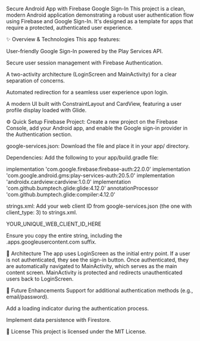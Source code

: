 Secure Android App with Firebase Google Sign-In
This project is a clean, modern Android application demonstrating a robust user authentication flow using Firebase and Google Sign-In. It's designed as a template for apps that require a protected, authenticated user experience.

✨ Overview & Technologies
This app features:

User-friendly Google Sign-In powered by the Play Services API.

Secure user session management with Firebase Authentication.

A two-activity architecture (LoginScreen and MainActivity) for a clear separation of concerns.

Automated redirection for a seamless user experience upon login.

A modern UI built with ConstraintLayout and CardView, featuring a user profile display loaded with Glide.

⚙️ Quick Setup
Firebase Project: Create a new project on the Firebase Console, add your Android app, and enable the Google sign-in provider in the Authentication section.

google-services.json: Download the file and place it in your app/ directory.

Dependencies: Add the following to your app/build.gradle file:

implementation 'com.google.firebase:firebase-auth:22.0.0'
implementation 'com.google.android.gms:play-services-auth:20.5.0'
implementation 'androidx.cardview:cardview:1.0.0'
implementation 'com.github.bumptech.glide:glide:4.12.0'
annotationProcessor 'com.github.bumptech.glide:compiler:4.12.0'

strings.xml: Add your web client ID from google-services.json (the one with client_type: 3) to strings.xml.

<string name="default_web_client_id">YOUR_UNIQUE_WEB_CLIENT_ID_HERE</string>

Ensure you copy the entire string, including the .apps.googleusercontent.com suffix.

📂 Architecture
The app uses LoginScreen as the initial entry point. If a user is not authenticated, they see the sign-in button. Once authenticated, they are automatically navigated to MainActivity, which serves as the main content screen. MainActivity is protected and redirects unauthenticated users back to LoginScreen.

🚀 Future Enhancements
Support for additional authentication methods (e.g., email/password).

Add a loading indicator during the authentication process.

Implement data persistence with Firestore.

📄 License
This project is licensed under the MIT License.
